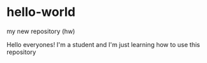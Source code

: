 # hello-world
my new repository (hw)

Hello everyones!
I'm a student and I'm just learning how to use this repository
